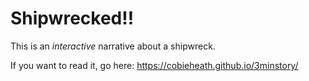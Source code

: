 # Shipwrecked!!

This is an *interactive* narrative about a shipwreck.

If you want to read it, go here: https://cobieheath.github.io/3minstory/

